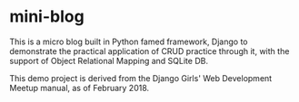 # mini-blog

This is a micro blog built in Python famed framework, 
Django to demonstrate the practical application of 
CRUD practice through it, with the support of Object 
Relational Mapping and SQLite DB.

This demo project is derived from the Django Girls' 
Web Development Meetup manual, as of February 2018.
